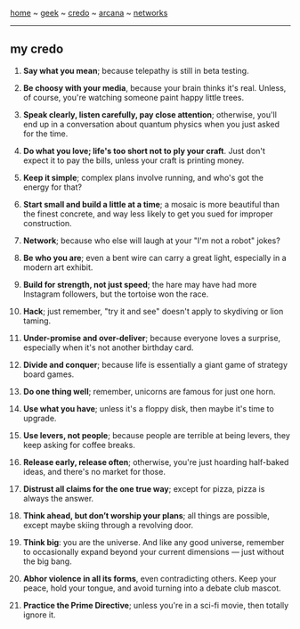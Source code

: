 [home](README.md) ~ [geek](geekcode.md) ~ [credo](credo.md) ~ [arcana](arcana.md) ~ [networks](networking.md)

-----

## my credo

1. **Say what you mean**; because telepathy is still in beta testing.

2. **Be choosy with your media**, because your brain thinks it's real. Unless, of course, you're watching someone paint happy little trees.

3. **Speak clearly, listen carefully, pay close attention**; otherwise, you'll end up in a conversation about quantum physics when you just asked for the time.

4. **Do what you love; life's too short not to ply your craft**. Just don't expect it to pay the bills, unless your craft is printing money.

5. **Keep it simple**; complex plans involve running, and who's got the energy for that?

6. **Start small and build a little at a time**; a mosaic is more beautiful than the finest concrete, and way less likely to get you sued for improper construction.

7. **Network**; because who else will laugh at your "I'm not a robot" jokes?

8. **Be who you are**; even a bent wire can carry a great light, especially in a modern art exhibit.

9. **Build for strength, not just speed**; the hare may have had more Instagram followers, but the tortoise won the race.

10. **Hack**; just remember, "try it and see" doesn't apply to skydiving or lion taming.

11. **Under-promise and over-deliver**; because everyone loves a surprise, especially when it's not another birthday card.

12. **Divide and conquer**; because life is essentially a giant game of strategy board games.

13. **Do one thing well**; remember, unicorns are famous for just one horn.

14. **Use what you have**; unless it's a floppy disk, then maybe it's time to upgrade.

15. **Use levers, not people**; because people are terrible at being levers, they keep asking for coffee breaks.

16. **Release early, release often**; otherwise, you're just hoarding half-baked ideas, and there's no market for those.

17. **Distrust all claims for the one true way**; except for pizza, pizza is always the answer.

18. **Think ahead, but don’t worship your plans**; all things are possible, except maybe skiing through a revolving door.

19. **Think big**: you are the universe. And like any good universe, remember to occasionally expand beyond your current dimensions — just without the big bang.

20. **Abhor violence in all its forms**, even contradicting others. Keep your peace, hold your tongue, and avoid turning into a debate club mascot.

21. **Practice the Prime Directive**; unless you're in a sci-fi movie, then totally ignore it.
